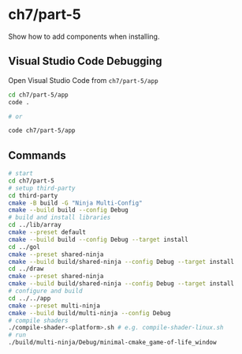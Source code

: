 # ch7/part-5

Show how to add components when installing.

## Visual Studio Code Debugging

Open Visual Studio Code from `ch7/part-5/app`

```bash
cd ch7/part-5/app
code .

# or

code ch7/part-5/app
```

## Commands

```bash
# start
cd ch7/part-5
# setup third-party
cd third-party
cmake -B build -G "Ninja Multi-Config"
cmake --build build --config Debug
# build and install libraries
cd ../lib/array
cmake --preset default
cmake --build build --config Debug --target install
cd ../gol
cmake --preset shared-ninja
cmake --build build/shared-ninja --config Debug --target install
cd ../draw
cmake --preset shared-ninja
cmake --build build/shared-ninja --config Debug --target install
# configure and build
cd ../../app
cmake --preset multi-ninja
cmake --build build/multi-ninja --config Debug
# compile shaders
./compile-shader-<platform>.sh # e.g. compile-shader-linux.sh
# run
./build/multi-ninja/Debug/minimal-cmake_game-of-life_window
```
